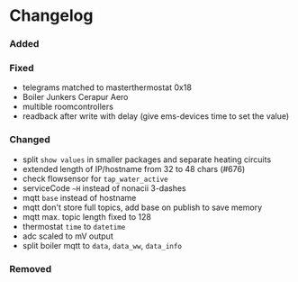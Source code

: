 # Changelog

### Added

### Fixed
- telegrams matched to masterthermostat 0x18
- Boiler Junkers Cerapur Aero
- multible roomcontrollers
- readback after write with delay (give ems-devices time to set the value)

### Changed
- split `show values` in smaller packages and separate heating circuits
- extended length of IP/hostname from 32 to 48 chars (#676)
- check flowsensor for `tap_water_active`
- serviceCode `~H` instead of nonacii 3-dashes
- mqtt `base` instead of hostname
- mqtt don't store full topics, add base on publish to save memory
- mqtt max. topic length fixed to 128
- thermostat `time` to `datetime`
- adc scaled to mV output
- split boiler mqtt to `data`, `data_ww`, `data_info`

### Removed
